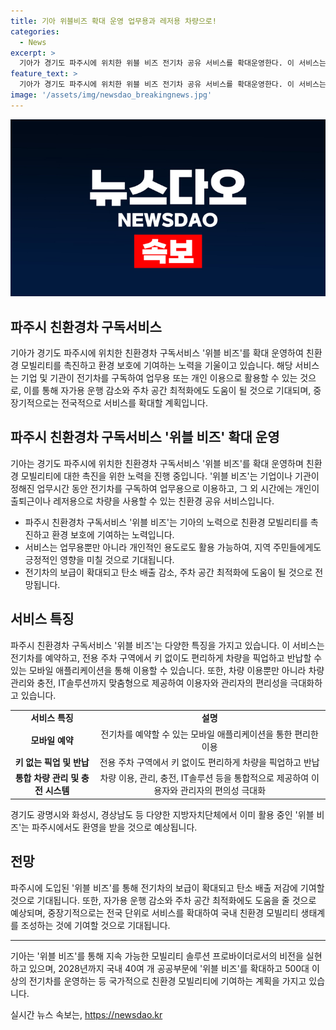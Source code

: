 ```yaml
---
title: 기아 위블비즈 확대 운영 업무용과 레저용 차량으로!
categories:
  - News
excerpt: >
  기아가 경기도 파주시에 위치한 위블 비즈 전기차 공유 서비스를 확대운영한다. 이 서비스는 기업이나 기관이 정해진 업무시간 동안 전기차를 구독해 업무용 및 개인용으로 이용하는 친환경차 구독서비스다. 파주시에는 니로 전기차 10대가 투입되며, 이용은 모바일 애플리케이션을 통해 예약 가능하다. 뿐만 아니라 차량 관리, 충전, IT솔루션 등을 맞춤형으로 제공하여 편리성을 높였으며, 이를 통해 탄소 배출저감 및 도시 주차공간 최적화에 기여할 것으로 기대된다. 이에 기아는 중장기적으로 전국 단위로 확대하고 국내 친환경 모빌리티 생태계를 조성하겠다고 밝혔다.
feature_text: >
  기아가 경기도 파주시에 위치한 위블 비즈 전기차 공유 서비스를 확대운영한다. 이 서비스는 기업이나 기관이 정해진 업무시간 동안 전기차를 구독해 업무용 및 개인용으로 이용하는 친환경차 구독서비스다. 파주시에는 니로 전기차 10대가 투입되며, 이용은 모바일 애플리케이션을 통해 예약 가능하다. 뿐만 아니라 차량 관리, 충전, IT솔루션 등을 맞춤형으로 제공하여 편리성을 높였으며, 이를 통해 탄소 배출저감 및 도시 주차공간 최적화에 기여할 것으로 기대된다. 이에 기아는 중장기적으로 전국 단위로 확대하고 국내 친환경 모빌리티 생태계를 조성하겠다고 밝혔다.
image: '/assets/img/newsdao_breakingnews.jpg'
---
```


<p><img src="/assets/img/newsdao_breakingnews.jpg" alt="bookingtag 속보" /></p>

<h2>파주시 친환경차 구독서비스</h2>

<p data-ke-size="size16">기아가 경기도 파주시에 위치한 친환경차 구독서비스 '위블 비즈'를 확대 운영하여 친환경 모빌리티를 촉진하고 환경 보호에 기여하는 노력을 기울이고 있습니다. 해당 서비스는 기업 및 기관이 전기차를 구독하여 업무용 또는 개인 이용으로 활용할 수 있는 것으로, 이를 통해 자가용 운행 감소와 주차 공간 최적화에도 도움이 될 것으로 기대되며, 중장기적으로는 전국적으로 서비스를 확대할 계획입니다.</p>

<h2 data-ke-size="size26">파주시 친환경차 구독서비스 '위블 비즈' 확대 운영</h2>

<p data-ke-size="size16">기아는 경기도 파주시에 위치한 친환경차 구독서비스 '위블 비즈'를 확대 운영하며 친환경 모빌리티에 대한 촉진을 위한 노력을 진행 중입니다. '위블 비즈'는 기업이나 기관이 정해진 업무시간 동안 전기차를 구독하여 업무용으로 이용하고, 그 외 시간에는 개인이 출퇴근이나 레저용으로 차량을 사용할 수 있는 친환경 공유 서비스입니다.</p>

<ul>
  <li>파주시 친환경차 구독서비스 '위블 비즈'는 기아의 노력으로 친환경 모빌리티를 촉진하고 환경 보호에 기여하는 노력입니다.</li>
  <li>서비스는 업무용뿐만 아니라 개인적인 용도로도 활용 가능하여, 지역 주민들에게도 긍정적인 영향을 미칠 것으로 기대됩니다.</li>
  <li>전기차의 보급이 확대되고 탄소 배출 감소, 주차 공간 최적화에 도움이 될 것으로 전망됩니다.</li>
</ul>

<h2 data-ke-size="size26">서비스 특징</h2>

<p data-ke-size="size16">파주시 친환경차 구독서비스 '위블 비즈'는 다양한 특징을 가지고 있습니다. 이 서비스는 전기차를 예약하고, 전용 주차 구역에서 키 없이도 편리하게 차량을 픽업하고 반납할 수 있는 모바일 애플리케이션을 통해 이용할 수 있습니다. 또한, 차량 이용뿐만 아니라 차량 관리와 충전, IT솔루션까지 맞춤형으로 제공하여 이용자와 관리자의 편리성을 극대화하고 있습니다.</p>

<table>
  <tr>
    <td style="text-align: center; height: 17px;"><b>서비스 특징</b></td>
    <td style="text-align: center; height: 17px;"><b>설명</b></td>
  </tr>
  <tr>
    <td style="text-align: center; height: 17px;"><b>모바일 예약</b></td>
    <td style="text-align: center; height: 17px;">전기차를 예약할 수 있는 모바일 애플리케이션을 통한 편리한 이용</td>
  </tr>
  <tr>
    <td style="text-align: center; height: 17px;"><b>키 없는 픽업 및 반납</b></td>
    <td style="text-align: center; height: 17px;">전용 주차 구역에서 키 없이도 편리하게 차량을 픽업하고 반납</td>
  </tr>
  <tr>
    <td style="text-align: center; height: 17px;"><b>통합 차량 관리 및 충전 시스템</b></td>
    <td style="text-align: center; height: 17px;">차량 이용, 관리, 충전, IT솔루션 등을 통합적으로 제공하여 이용자와 관리자의 편의성 극대화</td>
  </tr>
</table>

<p data-ke-size="size16">경기도 광명시와 화성시, 경상남도 등 다양한 지방자치단체에서 이미 활용 중인 '위블 비즈'는 파주시에서도 환영을 받을 것으로 예상됩니다.</p>

<h2 data-ke-size="size26">전망</h2>

<p data-ke-size="size16">파주시에 도입된 '위블 비즈'를 통해 전기차의 보급이 확대되고 탄소 배출 저감에 기여할 것으로 기대됩니다. 또한, 자가용 운행 감소와 주차 공간 최적화에도 도움을 줄 것으로 예상되며, 중장기적으로는 전국 단위로 서비스를 확대하여 국내 친환경 모빌리티 생태계를 조성하는 것에 기여할 것으로 기대됩니다.</p>

<hr>

<p data-ke-size="size16">기아는 '위블 비즈'를 통해 지속 가능한 모빌리티 솔루션 프로바이더로서의 비전을 실현하고 있으며, 2028년까지 국내 40여 개 공공부문에 '위블 비즈'를 확대하고 500대 이상의 전기차를 운영하는 등 국가적으로 친환경 모빌리티에 기여하는 계획을 가지고 있습니다.</p>
실시간 뉴스 속보는, <a href="https://newsdao.kr" rel="dofollow">https://newsdao.kr</a>


